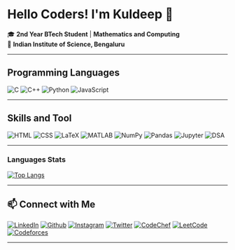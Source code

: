 # Hello Coders! I'm Kuldeep 🙂

🎓 **2nd Year BTech Student** | **Mathematics and Computing**  
🏫 **Indian Institute of Science, Bengaluru**  

---

## Programming Languages
![C](https://img.shields.io/badge/-C-00599C?style=flat-square&logo=c&logoColor=white)
![C++](https://img.shields.io/badge/-C++-00599C?style=flat-square&logo=cplusplus&logoColor=white)
![Python](https://img.shields.io/badge/-Python-3776AB?style=flat-square&logo=python&logoColor=white)
![JavaScript](https://img.shields.io/badge/-JavaScript-F7DF1E?style=flat-square&logo=javascript&logoColor=black)

---

## Skills and Tool
![HTML](https://img.shields.io/badge/-HTML-E34F26?style=flat-square&logo=html5&logoColor=white)
![CSS](https://img.shields.io/badge/-CSS-1572B6?style=flat-square&logo=css3&logoColor=white)
![LaTeX](https://img.shields.io/badge/-LaTeX-008080?style=flat-square&logo=latex&logoColor=white)
![MATLAB](https://img.shields.io/badge/-MATLAB-0076A8?style=flat-square&logo=matlab&logoColor=white)
![NumPy](https://img.shields.io/badge/-NumPy-013243?style=flat-square&logo=numpy&logoColor=white)
![Pandas](https://img.shields.io/badge/-Pandas-150458?style=flat-square&logo=pandas&logoColor=white)
![Jupyter](https://img.shields.io/badge/-Jupyter-FFB13B?style=flat-square&logo=jupyter&logoColor=white&height=40)
![DSA](https://img.shields.io/badge/-DSA_|_C++-4B8F29?style=flat-square&logo=cplusplus&logoColor=white&height=40)

---

### Languages Stats

[![Top Langs](https://github-readme-stats.vercel.app/api/top-langs/?username=Kuldeep9071&count_private=true&theme=dark&layout=compact)](https://github.com/Kuldeep9071)

---

## 📫 Connect with Me
[![LinkedIn](https://img.shields.io/badge/-LinkedIn-0077B5?style=flat-square&logo=linkedin&logoColor=white)](https://www.linkedin.com/in/kuldeep-3604b327a)
[![Github](https://img.shields.io/badge/-Github-000000?style=flat-square&logo=github&logoColor=white)](https://github.com/Kuldeep9071)
[![Instagram](https://img.shields.io/badge/Instagram-EE2C75?style=flat-square&logo=instagram&logoColor=white)](https://www.instagram.com/_1709kuldeep/)
[![Twitter](https://img.shields.io/badge/Twitter-1DA1F2?style=flat-square&logo=X&logoColor=white)](https://twitter.com/Kuldeep_Era)
[![CodeChef](https://img.shields.io/badge/CodeChef-%235A3930.svg?style=flat-square&logo=codechef&logoColor=white)](https://www.codechef.com/users/kuldeep1709)
[![LeetCode](https://img.shields.io/badge/LeetCode-FFA116?style=flat-square&logo=leetcode&logoColor=white)](https://leetcode.com/Kuldeep1709)
[![Codeforces](https://img.shields.io/badge/Codeforces-%231F8ACB.svg?style=flat-square&logo=codeforces&logoColor=white)](https://codeforces.com/profile/Kuldeep1709)

---

